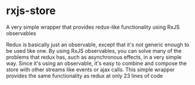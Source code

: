 # rxjs-store

A very simple wrapper that provides redux-like functionality using RxJS observables


Redux is basically just an observable, except that it's not generic enough to be used like one. 
By using RxJS observables, you can solve many of the problems that redux has, such as asynchronous effects, in a very 
simple way. Since it's using an observable, it's easy to combine and compose the store with other streams like events 
or ajax calls. This simple wrapper provides the same functionality as redux at only 23 lines of code
